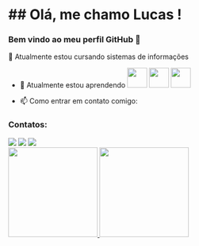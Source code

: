 # ## Olá, me chamo Lucas ! 
### Bem vindo ao meu perfil GitHub 👋
🔭 Atualmente estou cursando sistemas de informações
- 🌱 Atualmente estou aprendendo 
           <img src="https://cdn.jsdelivr.net/gh/devicons/devicon/icons/python/python-original-wordmark.svg" width="40" height="40"/>
           <img src="https://cdn.jsdelivr.net/gh/devicons/devicon/icons/javascript/javascript-original.svg" width="40" height="40"/>
           <img src="https://cdn.jsdelivr.net/gh/devicons/devicon/icons/mysql/mysql-original-wordmark.svg" width="40" height="40"/>
          
- 📫 Como entrar em contato comigo:
### Contatos:

<div>
<a href="https://instagram.com/l1ucas._" target="_blank"><img src="https://img.shields.io/badge/-Instagram-%23E4405F?style=for-the-badge&logo=instagram&logoColor=white" target="_blank"></a>
<a href = lucasssz.silvaa@gmail.com"><img src="https://img.shields.io/badge/Gmail-D14836?style=for-the-badge&logo=gmail&logoColor=white" target="_blank"></a>
<a href="https://www.linkedin.com/in/lucas-santos-12565017b" target="_blank"><img src=
"https://img.shields.io/badge/-LinkedIn-%230077B5?style=for-the-badge&logo=linkedin&logoColor=white" target="_blank"></a>   
</div>

<div>
<a href="https://github.com/lucaszzera">
<img height="180em" src="https://github-readme-stats.vercel.app/api/top-langs/?username=seu-usuário-aqui&layout=compact&langs_count=7&theme=dracula"/>
<img height="180em" src="https://github-readme-stats.vercel.app/api?username=lucaszzera&show_icons=true&theme=dracula&include_all_commits=true&count_private=true"/>
</div>

